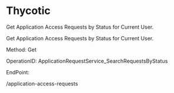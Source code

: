 #     Thycotic


Get Application Access Requests by Status for Current User.

Get Application Access Requests by Status for Current User.

Method: Get

OperationID: ApplicationRequestService_SearchRequestsByStatus

EndPoint:

/application-access-requests

